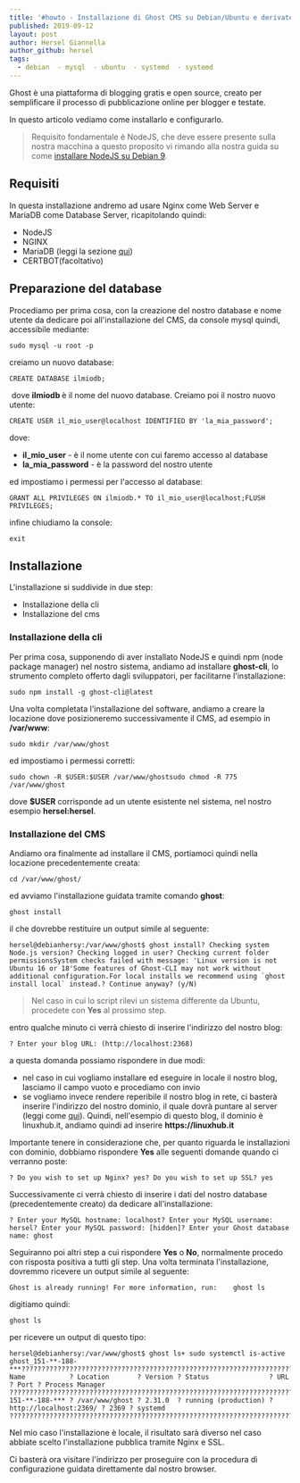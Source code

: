 ```yaml
---
title: '#howto - Installazione di Ghost CMS su Debian/Ubuntu e derivate'
published: 2019-09-12
layout: post
author: Hersel Giannella
author_github: hersel
tags:
  - debian  - mysql  - ubuntu  - systemd  - systemd
---
```

<p>Ghost&nbsp;è una piattaforma di blogging gratis e open source, creato per semplificare il processo di pubblicazione online per blogger e testate.</p><p>In questo articolo vediamo come installarlo e configurarlo.</p><blockquote><p>Requisito fondamentale è NodeJS, che deve essere presente sulla nostra macchina a questo proposito vi rimando alla nostra guida su come <a href="https://linuxhub.it/article/howto-installare-node-version-manager-nvm-su-debian-9">installare NodeJS su Debian 9</a>.</p></blockquote><h2>Requisiti</h2><p>In questa installazione andremo ad usare Nginx come Web Server e MariaDB come Database Server, ricapitolando quindi:</p><ul>	<li>NodeJS</li>	<li>NGINX</li>	<li>MariaDB (leggi la sezione <a href="https://linuxhub.it/article/howto-installare-lamp-su-ubuntu-debian-e-derivate#title4">qui</a>)</li>	<li>CERTBOT(facoltativo)</li></ul><h2>Preparazione del database</h2><p>Procediamo per prima cosa, con la creazione del nostro database e nome utente da dedicare poi all'installazione del CMS, da console mysql quindi, accessibile mediante:</p><pre><code>sudo mysql -u root -p</code></pre><p>creiamo un nuovo database:</p><pre><code>CREATE DATABASE ilmiodb;</code></pre><p>&nbsp;dove <strong>ilmiodb </strong>è il nome del nuovo database. Creiamo poi il nostro nuovo utente:</p><pre><code>CREATE USER il_mio_user@localhost IDENTIFIED BY 'la_mia_password';</code></pre><p>dove:</p><ul>	<li><strong>il_mio_user</strong> - è il nome utente con cui faremo accesso al database</li>	<li><strong>la_mia_password</strong> - è la password del nostro utente</li></ul><p>ed impostiamo i permessi per l'accesso al database:</p><pre><code>GRANT ALL PRIVILEGES ON ilmiodb.* TO il_mio_user@localhost;FLUSH PRIVILEGES;</code></pre><p>infine chiudiamo la console:</p><pre><code>exit</code></pre><h2>Installazione</h2><p>L'installazione si suddivide in due step:</p><ul>	<li>Installazione della cli</li>	<li>Installazione del cms</li></ul><h3>Installazione della cli</h3><p>Per prima cosa, supponendo di aver installato NodeJS e quindi npm (node package manager) nel nostro sistema, andiamo ad installare <strong>ghost-cli</strong>, lo strumento completo offerto dagli sviluppatori, per facilitarne l'installazione:</p><pre><code>sudo npm install -g ghost-cli@latest</code></pre><p>Una volta completata l'installazione del software, andiamo a creare la locazione dove posizioneremo successivamente il CMS, ad esempio in <strong>/var/www</strong>:</p><pre><code>sudo mkdir /var/www/ghost</code></pre><p>ed impostiamo i permessi corretti:</p><pre><code>sudo chown -R $USER:$USER /var/www/ghostsudo chmod -R 775 /var/www/ghost</code></pre><p>dove <strong>$USER</strong> corrisponde ad un utente esistente nel sistema, nel nostro esempio <strong>hersel:hersel</strong>.</p><h3>Installazione del CMS</h3><p>Andiamo ora finalmente ad installare il CMS, portiamoci quindi nella locazione precedentemente creata:</p><pre><code>cd /var/www/ghost/</code></pre><p>ed avviamo l'installazione guidata tramite comando <strong>ghost</strong>:</p><pre><code>ghost install</code></pre><p>il che dovrebbe restituire un output simile al seguente:</p><pre><code>hersel@debianhersy:/var/www/ghost$ ghost install? Checking system Node.js version? Checking logged in user? Checking current folder permissionsSystem checks failed with message: 'Linux version is not Ubuntu 16 or 18'Some features of Ghost-CLI may not work without additional configuration.For local installs we recommend using `ghost install local` instead.? Continue anyway? (y/N)</code></pre><blockquote><p>Nel caso in cui lo script rilevi un sistema differente da Ubuntu, procedete con <strong>Yes</strong> al prossimo step.</p></blockquote><p>entro qualche minuto ci verrà chiesto di inserire l'indirizzo del nostro blog:</p><pre><code>? Enter your blog URL: (http://localhost:2368)</code></pre><p>a questa domanda possiamo rispondere in due modi:</p><ul>	<li>nel caso in cui vogliamo installare ed eseguire in locale il nostro blog, lasciamo il campo vuoto e procediamo con invio</li>	<li>se vogliamo invece rendere reperibile il nostro blog in rete, ci basterà inserire l'indirizzo del nostro dominio, il quale dovrà puntare al server (leggi come <a href="https://linuxhub.it/article/howto-puntare-un-dominio-ad-un-ip">qui</a>). Quindi, nell'esempio di questo blog, il dominio è linuxhub.it, andiamo quindi ad inserire <strong>https://linuxhub.it</strong></li></ul><p>Importante tenere in considerazione che, per quanto riguarda le installazioni con dominio, dobbiamo rispondere <strong>Yes</strong> alle seguenti domande quando ci verranno poste:</p><pre><code>? Do you wish to set up Nginx? yes? Do you wish to set up SSL? yes</code></pre><p>Successivamente ci verrà chiesto di inserire i dati del nostro database (precedentemente creato) da dedicare all'installazione:</p><pre><code>? Enter your MySQL hostname: localhost? Enter your MySQL username: hersel? Enter your MySQL password: [hidden]? Enter your Ghost database name: ghost</code></pre><p>Seguiranno poi altri step a cui rispondere <strong>Yes</strong> o <strong>No</strong>, normalmente procedo con risposta positiva a tutti gli step. Una volta terminata l'installazione, dovremmo ricevere un output simile al seguente:</p><pre><code>Ghost is already running! For more information, run:    ghost ls</code></pre><p>digitiamo quindi:</p><pre><code>ghost ls</code></pre><p>per ricevere un output di questo tipo:</p><pre><code>hersel@debianhersy:/var/www/ghost$ ghost ls+ sudo systemctl is-active ghost_151-**-188-***??????????????????????????????????????????????????????????????????????????????????????????????????????????????????????? Name           ? Location       ? Version ? Status               ? URL                    ? Port ? Process Manager ???????????????????????????????????????????????????????????????????????????????????????????????????????????????????????? 151-**-188-*** ? /var/www/ghost ? 2.31.0  ? running (production) ? http://localhost:2369/ ? 2369 ? systemd         ???????????????????????????????????????????????????????????????????????????????????????????????????????????????????????</code></pre><p>Nel mio caso l'installazione è locale, il risultato sarà diverso nel caso abbiate scelto l'installazione pubblica tramite Nginx e SSL.</p><p>Ci basterà ora visitare l'indirizzo per proseguire con la procedura di configurazione guidata direttamente dal nostro browser.</p>